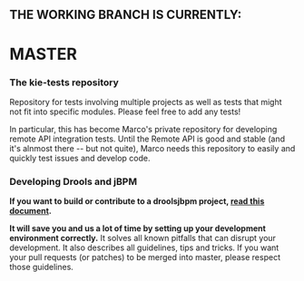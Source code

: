 
## THE WORKING BRANCH IS CURRENTLY: 

# MASTER



### The kie-tests repository

Repository for tests involving multiple projects as well as tests that might not fit into specific
modules. Please feel free to add any tests!

In particular, this has become Marco's private repository for developing remote API integration
tests. Until the Remote API is good and stable (and it's alnmost there -- but not quite), Marco 
needs this repository to easily and quickly test issues and develop code. 

### Developing Drools and jBPM

**If you want to build or contribute to a droolsjbpm project, [read this document](https://github.com/droolsjbpm/droolsjbpm-build-bootstrap/blob/master/README.md).**

**It will save you and us a lot of time by setting up your development environment correctly.**
It solves all known pitfalls that can disrupt your development.
It also describes all guidelines, tips and tricks.
If you want your pull requests (or patches) to be merged into master, please respect those guidelines.
